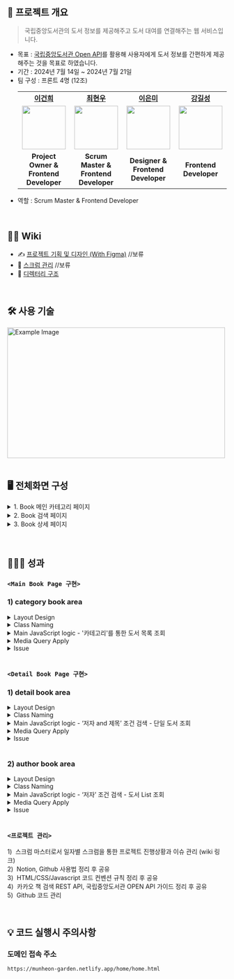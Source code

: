 
## 📝 프로젝트 개요
> 국립중앙도서관의 도서 정보를 제공해주고 도서 대여를 연결해주는 웹 서비스입니다.
- 목표 : [국립중앙도서관 Open API](https://www.nl.go.kr/NL/contents/N31101030400.do)를 활용해 사용자에게 도서 정보를 간편하게 제공해주는 것을 목표로 하였습니다.
- 기간 : 2024년 7월 14일 ~ 2024년 7월 21일 
- 팀 구성 : 프론트 4명 (12조)
  <table>
     <tr>
      <td align="center"><b><a href="https://github.com/geonhee94">이건희</a></b></td>
      <td align="center"><b><a href="https://github.com/gusdn7142">최현우</a></b></td>
      <td align="center"><b><a href="https://github.com/eunmilee89">이은미</a></b></td>
      <td align="center"><b><a href="https://github.com/kilseong">강길성</a></b></td>
    </tr>
    <tr>
      <td align="center"><a href="https://github.com/geonhee94"><img src="https://avatars.githubusercontent.com/u/173425800?v=4" width="100px" /></a></td>
      <td align="center"><a href="https://github.com/gusdn7142"><img src="https://avatars.githubusercontent.com/u/62496215?v=4" width="100px" /></a></td>
      <td align="center"><a href="https://github.com/eunmilee89"><img src="https://avatars.githubusercontent.com/u/173548488?v=4" width="100px" /></a></td>
      <td align="center"><a href="https://github.com/kilseong"><img src="https://avatars.githubusercontent.com/u/138101430?v=4" width="100px" /></a></td>
    </tr>
    <tr>
      <td align="center"><b>Project Owner & <br> Frontend Developer</b></td>
      <td align="center"><b>Scrum Master & <br> Frontend Developer</b></td>
      <td align="center"><b>Designer & <br> Frontend Developer</b></td>
      <td align="center"><b>Frontend Developer</b></td>
    </tr>
  </table>
- 역할 : Scrum Master & Frontend Developer




</br>

## 💁‍♂️ Wiki 
- ✍ [프로젝트 기획 및 디자인 (With Figma)](링크추가예정)   //보류
- 📰 [스크럼 관리](링크추가예정)   //보류
- 📂 [디렉터리 구조](https://github.com/gusdn7142/Javascript_Team_Project_By_Coalnu/wiki/%F0%9F%93%81-Directory-Structure)

<br>



## 🛠 사용 기술
  <img src="https://github.com/user-attachments/assets/5d82f8ff-eadf-4579-b1e4-ae4a1b421d2b" style="width:500px; height:300px;" alt="Example Image">


<br>
<br>

## 🖥️ 전체화면 구성
<details>
  <summary> 1. Book 메인 카테고리 페이지 </summary>
  <div markdown="1">
    <br>
    <img src="https://github.com/user-attachments/assets/4ed2491c-e94c-4bae-93f8-47d58a157cc4" style="width:1012px; height:1060px;" alt="Example Image">
  </div>
</details>




<details>
  <summary> 2. Book 검색 페이지 </summary>
  <div markdown="1">
    <br>    
    <img src="https://github.com/user-attachments/assets/09653454-b69b-4db4-acbe-71446bf22beb" style="width:1012px; height:827px;" alt="Example Image">
  </div>
</details>




<details>
  <summary> 3. Book 상세 페이지 </summary>
  <div markdown="1">
    <br>    
    <img src="https://github.com/user-attachments/assets/5998b437-82b3-453d-87ea-d75d8273f570" style="width:1012px; height:657px;" alt="Example Image">
  </div>
</details>






</br>
</br>






## 👨🏻‍🏫 성과
### `<Main Book Page 구현>`   
<h3> 1) category book area </h3>      

<details>
  <summary> Layout Design </summary>
  <div markdown="1">
    <img src="https://github.com/user-attachments/assets/910d9a7a-7013-4c98-97e2-45e068e6bcd8" style="width:1012; height:600px;" alt="Example Image">
  </div>
</details>  



<details>
  <summary> Class Naming </summary>
  <div markdown="1">
    
  ```html  
      <div class="main-container">
          <div class="categorys>
              <div class="categorys-title>
              <div class="categorys-button>
          <div class="additional-text">
              <div class="additional-text-leftLine>
              <div class="additional-text-rightLine>
          <div class="book-ImageAndText-List">
              <div class="book-ImageAndText-one">
                  <div class="book-image>
                  <div class="book-text-firstLine>
                  <div class="book-text-secondLine>
          <div class="see-more">
   ```
  </div>
</details>  

<!--    - `<div class="main-container">`
      - `<div class="categorys>`
        - `<div class="categorys-title>`
        - `<div class="categorys-button>`
      - `<div class="additional-text">`
        - `<div class="additional-text-leftLine>`
        - `<div class="additional-text-rightLine>`
      - `<div class="book-ImageAndText-List">`
        - `<div class="book-ImageAndText-one">`
          - `<div class="book-image>`
          - `<div class="book-text-firstLine`
          - `<div class="book-text-secondLine>`
      - `<div class="see-more">`  -->

    
<details>
  <summary> Main JavaScript logic - '카테고리'를 통한 도서 목록 조회 </summary>
  <div markdown="1">
    
  ```javascript
        const getBookByCategory = async (event) => {

          //5-1) 카테고리명 조회 및 셋팅
          const categoryName = event.target.textContent;
          if(categoryName === '전체') {          
              url = new URL(`
                  https://www.nl.go.kr/NL/search/openApi/search.do?key=${apiKey}&apiType=json&detailSearch=true&pageNum=${pageNum}&pageSize=${pageSize}&category=${currentNavTagName}       
              `);    
          } else {                            
              url = new URL(`
                  https://www.nl.go.kr/NL/search/openApi/search.do?key=${apiKey}&apiType=json&detailSearch=true&v1=${categoryName}&f1=keyword&pageNum=${pageNum}&pageSize=${pageSize}&category=${currentNavTagName}       
              `);      
          }           

          //5-2) 해당 카테고리 버튼에 active/Inactive CSS 속성 지정
          const categoryActiveElements = document.querySelectorAll('.categorys-btn.categorys-btn-active');  
          categoryActiveElements.forEach((element) => {
            element.classList.remove('categorys-btn-active');
          });  
          event.target.classList.add('categorys-btn-active');         
              
          try {
              //5-3) '카테고리'로 검색 API 호출    
              const response = await fetch(url);
      
              //5-4) API 응답이 OK이면
              if(response.status == 200){  
      
                  //5-4-1) response 값을 json 타입으로 변환
                  bookDataList = await response.json();
                  console.log("bookDataList :", bookDataList);
                  bootImageAndTextList = bookDataList.result;    
                  console.log("bootImageAndTextList :", bootImageAndTextList);
              }
              else{
                  throw new Error(response.message);
              }
          } catch (error) {
              console.error("ERROR : ", error);
          }

          //5-5) View 렌더링
          bookTotalCount.textContent = bookDataList.total.toLocaleString() + "개";  //도서 총 개수 셋팅
        
          
          const imageAndTextHTML = bootImageAndTextList.map(    //도서 목록 표시
            (bootImageAndText) => {
            
            let bootTitle = '';
            let bootAuthor = '';
            let bootShowTitle = '';
            let bootShowAuthor = '';
            
            if(bootImageAndText.titleInfo == ''){
                bootTitle = '제목 없음'
            } else {
                bootShowTitle = stripHTMLTags(bootImageAndText.titleInfo);
                bootTitle = bootShowTitle.slice(0, 10) + '...';
            }
        
            if(bootImageAndText.authorInfo == ''){
                bootAuthor = '작자미상';
            } else {
                bootShowAuthor = stripHTMLTags(bootImageAndText.authorInfo);
                // console.log("bootShowAuthor : "+ bootShowAuthor)
                bootAuthor = bootShowAuthor.slice(0, 10) + '...';
                // console.log("bootAuthor : "+ bootAuthor)
            }
        
            
            return `<div  class="book-ImageAndText-one" >                           
                    <div class="book-image  custom-mg-bottom-8" >      
                        <a href="../detail/detail.html?titleKeyword=${bootShowTitle}&authorKeyword=${bootShowAuthor}" >    
                            <img src="${bootDetailImageDomain + bootImageAndText.imageUrl}" onerror="this.onerror=null; this.src='../common/image/book-null-image.jpg';">
                        </a>
                    </div>
        
                    <div class="book-text-firstLine custom-fs-20"  >
                        <span class="bold-text" title="${bootShowTitle}" >${bootTitle}</span>
                    </div>
                            
                    <div class="book-text-secondLine custom-fs-16 custom-text-darkGrey" >
                        <span title="${bootShowAuthor}">${bootAuthor}</span>
                    </div>
                </div>
              `                
            }).join('');   
        
        
            document.getElementById("book-ImageAndText-List").innerHTML = imageAndTextHTML;
        }      

  ```
  </div>
</details>   


<details>
  <summary> Media Query Apply </summary>
  <div markdown="1">
    
  ```

   ```
  </div>
</details> 


<details>
  <summary> Issue </summary>
  <div markdown="1">
    
  ```

   ```
  </div>
</details> 


<br>

### `<Detail Book Page 구현>`   
<h3> 1) detail book area </h3>      

<details>
  <summary> Layout Design </summary>
  <div markdown="1">
    <img src="https://github.com/user-attachments/assets/fb66463f-0518-4585-9159-7fa1b572e066" style="width:1012; height:384px;" alt="Example Image">
  </div>
</details>  


    
<details>
  <summary> Class Naming </summary>
  <div markdown="1">
    
  ```html  
      <div class="book-detail">
          <div class="aside>
          <div class="section>
   ```
  </div>
</details>  




<details>
  <summary> Main JavaScript logic - ‘저자 and 제목’ 조건 검색 - 단일 도서 조회 </summary>
  <div markdown="1">
    
  ```javascript
        const getDetailBookByKeyword = async () => {
        
            try {
              //3-1) 도서 상세 검색 API 호출    
              const response = await fetch(`${bookAPIDomain}?key=${apiKey}&apiType=json&detailSearch=true&f1=title&v1=${titleKeyword}&and1=AND&f2=author&v2=${authorKeyword}`);
              const detailBookData = await response.json();
        
              //3-2) API 응답이 OK이면
              if(response.status == 200){        
        
                //3-2-0) 데이터 Null 체크
                if(detailBookData.total === 0) {
                  alert('검색된 데이터가 없습니다.')
                  return;
                }
        
                //3-2-1) 상세 도서 이미지 setting
                if(detailBookData.result[0].imageUrl == ''){
                  detailBookImage.src = '../common/image/book-null-image.jpg';
                } else{
                  detailBookImage.src = bookDetailImageDomain + detailBookData.result[0].imageUrl;
                }
        
                //3-2-2) 도서 제목 setting
                detailBookTitle.innerText = titleKeyword;        
        
                //3-2-3) 도서 작가 setting 
                detailBookAuthor.innerText = authorKeyword;      
        
                //3-2-4) 도서 카테고리 setting
                detailBookCategory.innerText = detailBookData.result[0].kdcName1s;
        
                //3-2-5) 도서 비치일 setting
                const year = detailBookData.result[0].regDate.slice(0, 4);
                const month = detailBookData.result[0].regDate.slice(4, 6);
                const day = detailBookData.result[0].regDate.slice(6, 8);
                const formattedDate = `${year}.${month}.${day}`;
                detailBookRegYMD.innerText = formattedDate;
        
                //3-2-6) 도서 자료 보관 장소 setting
                detailBookPlace.innerText = detailBookData.result[0].placeInfo;
        
                //3-2-7) 도서 대여 버튼 클릭 Event
                document.getElementById('detailBookBtn').onclick = function() {
                  window.location.href = bookRentalDomain + detailBookData.result[0].detailLink;  
                };        
              } else{
                  throw new Error(detailBookData.message);
              }
            } catch (error) {
              console.error("ERROR : ", error);
            }
        }

  ```
  </div>
</details>   


<details>
  <summary> Media Query Apply </summary>
  <div markdown="1">
    
  ```

   ```
  </div>
</details> 


<details>
  <summary> Issue </summary>
  <div markdown="1">
    
  ```

   ```
  </div>
</details> 



<br>


<h3> 2) author book area </h3>      

<details>
  <summary> Layout Design </summary>
  <div markdown="1">
   <img src="https://github.com/user-attachments/assets/9f26266c-bb7d-4462-ade9-46ef0c6d584a" style="width:1012; height:310px;" alt="Example Image">
  </div>
</details>  

    
<details>
  <summary> Class Naming </summary>
  <div markdown="1">
    
  ```html  
     <div class="book-author">
          <div class="book-author-title >
          <div class="book-author-content>
              <div class="book-author-content-left-arrow>
              <div class="book-ImageAndText-List-By-Author>
              <div class="book-author-content-right-arrow>
   ```
  </div>
</details>  





<details>
  <summary> Main JavaScript logic - ‘저자’ 조건 검색 - 도서 List 조회 </summary>
  <div markdown="1">
    
  ```javascript
        const getBookListByAuthor = async () => {
        
            //4-1) 도서 상세 검색 API 호출    
            const response = await fetch(`${bookAPIDomain}?key=${apiKey}&apiType=json&detailSearch=true&f1=author&v1=${authorKeyword}&pageNum=${pageNum}&pageSize=${pageSize}`);
            const bookDataList = await response.json();
            console.log(bookDataList)
        
            //4-2) 데이터 Null 체크
            if(bookDataList.total === 0) {
              alert('검색된 데이터가 없습니다.')
              return;
            }
        
            //4-3) response 값을 json 타입으로 변환
            bookImageAndTextList = bookDataList.result;           
        
        
            //4-4) View 렌더링
            const imageAndTextHTML = bookImageAndTextList.map(
              (bootImageAndText) => {
        
                let bootTitle = '';
                let bootAuthor = '';
                let bootShowTitle = '';
                let bootShowAuthor = '';
        
                if(bootImageAndText.titleInfo == ''){
                  bootTitle = '제목없음'
                }else{
                  bootShowTitle = stripHTMLTags(bootImageAndText.titleInfo);
                  bootTitle = bootShowTitle.slice(0, 10) + '...';
                }
        
        
                if(bootImageAndText.authorInfo == ''){
                  bootAuthor = '작자미상';
                }else {
                  bootShowAuthor = stripHTMLTags(bootImageAndText.authorInfo);
                  bootAuthor = bootShowAuthor.slice(0, 10) + '...';
                }
        
                
                  return `<div class="book-author-content-image-and-text  custom-mg-left-48 custom-mg-right-48" >         
                                <div class="book-author-content-image  custom-mg-bottom-8" >     
                                    <a href="../detail/detail.html?titleKeyword=${bootShowTitle}&authorKeyword=${bootShowAuthor}" >  
                                      <img src="${bookDetailImageDomain + bootImageAndText.imageUrl}" onerror="this.onerror=null; this.src='../common/image/book-null-image.jpg';">
                                    </a>
                                </div>
        
                                <div class="book-author-content-firstLine custom-fs-16"  >
                                    <span class="bold-text"title="${bootShowTitle}" >${bootTitle}</span>
                                </div>
                                
                                <div class="book-author-content-secondLine custom-fs-14 custom-text-darkGrey" >
                                    <span title="${bootShowAuthor}">${bootAuthor}</span>
                                </div>
                            </div>`                
                  }).join('');   
        
            document.getElementById("book-ImageAndText-List-By-Author").innerHTML = imageAndTextHTML;
        }

  ```
  </div>
</details>   


<details>
  <summary> Media Query Apply </summary>
  <div markdown="1">
    
  ```

   ```
  </div>
</details> 


<details>
  <summary> Issue </summary>
  <div markdown="1">
    
  ```

   ```
  </div>
</details> 



</br>



### `<프로젝트 관리>`   
<span></span>1)&nbsp; 스크럼 마스터로서 일자별 스크럼을 통한 프로젝트 진행상황과 이슈 관리 (wiki 링크) <br>
<span></span>2)&nbsp; Notion, Github 사용법 정리 후 공유  <br>
<span></span>3)&nbsp; HTML/CSS/Javascript 코드 컨벤션 규칙 정리 후 공유  <br>
<span></span>4)&nbsp; 카카오 책 검색 REST API, 국립중앙도서관 OPEN API 가이드 정리 후 공유  <br>
<span></span>5)&nbsp; Github 코드 관리 <br>



</br>



## 💡 코드 실행시 주의사항

### 도메인 접속 주소
  ```
  https://munheon-garden.netlify.app/home/home.html
  ```


